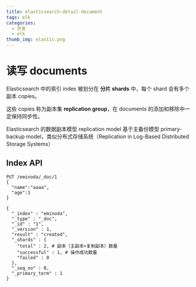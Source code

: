 ```yaml
---
title: elasticsearch-detail-document
tags: elk
categories:
  - 开发
  - elk
thumb_img: elastic.png
---
```


# 读写 documents

Elasticsearch 中的索引 index 被划分在 **分片 shards** 中，每个 shard 会有多个副本 copies。

这些 copies 称为副本集 **replication group**，在 documents 的添加和移除中一定保持同步性。

Elasticsearch 的数据副本模型 replication model 基于主备份模型 primary-backup model，类似分布式存储系统（Replication in Log-Based Distributed Storage Systems）

## Index API

```
PUT /eminoda/_doc/1
{
  "name":"aaaa",
  "age":1
}
```

```
{
  "_index" : "eminoda",
  "_type" : "_doc",
  "_id" : "1",
  "_version" : 1,
  "result" : "created",
  "_shards" : {
    "total" : 2, # 副本（主副本+复制副本）数量
    "successful" : 1, # 操作成功数量
    "failed" : 0
  },
  "_seq_no" : 0,
  "_primary_term" : 1
}
```
